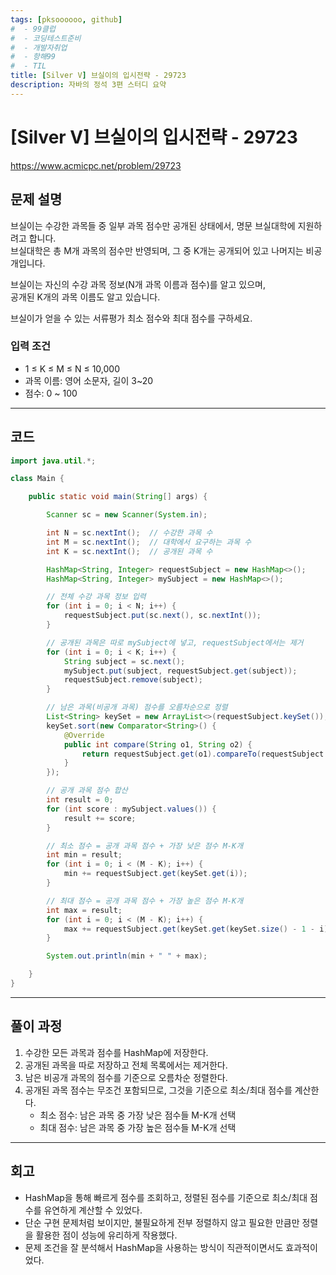 ```yaml
---
tags: [pksoooooo, github]
#  - 99클럽 
#  - 코딩테스트준비 
#  - 개발자취업 
#  - 항해99
#  - TIL
title: [Silver V] 브실이의 입시전략 - 29723
description: 자바의 정석 3편 스터디 요약
---
```


# [Silver V] 브실이의 입시전략 - 29723

https://www.acmicpc.net/problem/29723

## 문제 설명

브실이는 수강한 과목들 중 일부 과목 점수만 공개된 상태에서, 명문 브실대학에 지원하려고 합니다.  
브실대학은 총 M개 과목의 점수만 반영되며, 그 중 K개는 공개되어 있고 나머지는 비공개입니다.

브실이는 자신의 수강 과목 정보(N개 과목 이름과 점수)를 알고 있으며,  
공개된 K개의 과목 이름도 알고 있습니다.

브실이가 얻을 수 있는 서류평가 최소 점수와 최대 점수를 구하세요.

### 입력 조건
- 1 ≤ K ≤ M ≤ N ≤ 10,000  
- 과목 이름: 영어 소문자, 길이 3~20  
- 점수: 0 ~ 100

---

## 코드

```java
import java.util.*;

class Main {

    public static void main(String[] args) {

        Scanner sc = new Scanner(System.in);

        int N = sc.nextInt();  // 수강한 과목 수
        int M = sc.nextInt();  // 대학에서 요구하는 과목 수
        int K = sc.nextInt();  // 공개된 과목 수

        HashMap<String, Integer> requestSubject = new HashMap<>();
        HashMap<String, Integer> mySubject = new HashMap<>();

        // 전체 수강 과목 정보 입력
        for (int i = 0; i < N; i++) {
            requestSubject.put(sc.next(), sc.nextInt());
        }

        // 공개된 과목은 따로 mySubject에 넣고, requestSubject에서는 제거
        for (int i = 0; i < K; i++) {
            String subject = sc.next();
            mySubject.put(subject, requestSubject.get(subject));
            requestSubject.remove(subject);
        }

        // 남은 과목(비공개 과목) 점수를 오름차순으로 정렬
        List<String> keySet = new ArrayList<>(requestSubject.keySet());
        keySet.sort(new Comparator<String>() {
            @Override
            public int compare(String o1, String o2) {
                return requestSubject.get(o1).compareTo(requestSubject.get(o2));
            }
        });

        // 공개 과목 점수 합산
        int result = 0;
        for (int score : mySubject.values()) {
            result += score;
        }

        // 최소 점수 = 공개 과목 점수 + 가장 낮은 점수 M-K개
        int min = result;
        for (int i = 0; i < (M - K); i++) {
            min += requestSubject.get(keySet.get(i));
        }

        // 최대 점수 = 공개 과목 점수 + 가장 높은 점수 M-K개
        int max = result;
        for (int i = 0; i < (M - K); i++) {
            max += requestSubject.get(keySet.get(keySet.size() - 1 - i));
        }

        System.out.println(min + " " + max);

    }
}
```

---

## 풀이 과정
1. 수강한 모든 과목과 점수를 HashMap에 저장한다.
2. 공개된 과목을 따로 저장하고 전체 목록에서는 제거한다.
3. 남은 비공개 과목의 점수를 기준으로 오름차순 정렬한다.
4. 공개된 과목 점수는 무조건 포함되므로, 그것을 기준으로 최소/최대 점수를 계산한다.
   - 최소 점수: 남은 과목 중 가장 낮은 점수들 M-K개 선택
   - 최대 점수: 남은 과목 중 가장 높은 점수들 M-K개 선택

---

## 회고
- HashMap을 통해 빠르게 점수를 조회하고, 정렬된 점수를 기준으로 최소/최대 점수를 유연하게 계산할 수 있었다.
- 단순 구현 문제처럼 보이지만, 불필요하게 전부 정렬하지 않고 필요한 만큼만 정렬을 활용한 점이 성능에 유리하게 작용했다.
- 문제 조건을 잘 분석해서 HashMap을 사용하는 방식이 직관적이면서도 효과적이었다.

